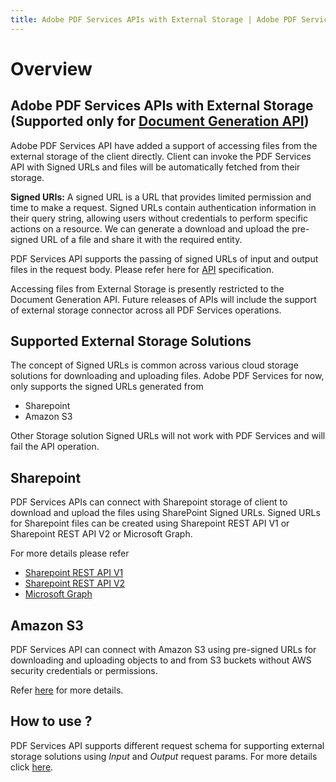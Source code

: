 ```yaml
---
title: Adobe PDF Services APIs with External Storage | Adobe PDF Services
---
```

# Overview

## **Adobe PDF Services APIs with External Storage (Supported only for [Document Generation API](http://developer-stage.adobe.com/document-services/docs/apis/#tag/Document-Generation))**

Adobe PDF Services API have added a support of accessing files from the external storage of the client directly. Client can invoke the PDF Services API with Signed URLs and files will be automatically fetched from their storage.

**Signed URIs:** A signed URL is a URL that provides limited permission and time to make a request. Signed URLs contain authentication information in their query string, allowing users without credentials to perform specific actions on a resource. We can generate a download and upload the pre-signed URL of a file and share it with the required entity.

PDF Services API supports the passing of signed URLs of input and output files in the request body. Please refer here for [API](http://developer-stage.adobe.com/document-services/docs/apis/#tag/Document-Generation) specification.

<InlineAlert slots="text"/>

Accessing files from External Storage is presently restricted to the Document Generation API. Future releases of APIs will include the support of external storage connector across all PDF Services operations.

## Supported External Storage Solutions

The concept of Signed URLs is common across various cloud storage solutions for downloading and uploading files. Adobe PDF Services for now, only supports the signed URLs generated from
- Sharepoint
- Amazon S3

Other Storage solution Signed URLs will not work with PDF Services and will fail the API operation.

## Sharepoint
PDF Services APIs can connect with Sharepoint storage of client to download and upload the files using SharePoint Signed URLs. Signed URLs for Sharepoint files can be created using Sharepoint REST API V1 or Sharepoint REST API V2 or Microsoft Graph.

For more details please refer 
- [Sharepoint REST API V1](https://learn.microsoft.com/en-us/sharepoint/dev/sp-add-ins/get-to-know-the-sharepoint-rest-service?tabs=csom)
- [Sharepoint REST API V2](https://learn.microsoft.com/en-us/sharepoint/dev/apis/sharepoint-rest-graph)
- [Microsoft Graph](https://learn.microsoft.com/en-us/graph/overview)

## Amazon S3

PDF Services API can connect with Amazon S3 using pre-signed URLs for downloading and uploading objects to and from S3 buckets without AWS security credentials or permissions.

Refer [here](https://docs.aws.amazon.com/AmazonS3/latest/userguide/using-presigned-url.html) for more details.

## How to use ?


PDF Services API supports different request schema for supporting external storage solutions using _Input_ and _Output_ request params. For more details click [here](../../../apis/#tag/Document-Generation).





